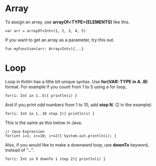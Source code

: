 # Array
To assign an array, use **arrayOf\<TYPE\>(ELEMENTS)** like this.

    var arr = arrayOf<Int>(1, 2, 3, 4, 5)

If you want to get an array as a parameter, try this out.
  
    fun myFunction(arr: Array<Int>){...}
  
# Loop
Loop in Kotlin has a little bit unique syntax. Use **for(VAR: TYPE in A..B)** format. For example if you count from 1 to 5 using a for loop,

    for(i: Int in 1..5){ println(i) }
    
And if you print odd numbers from 1 to 10, add **step N**. (2 in the example)

    for(i: Int in 1..10 step 2){ println(i) }

This is the same as this below in Java.

    // Java Expression
    for(int i=1; i<=10; i+=2){ System.out.println(i); }
    
Also, if you would like to make a downward loop, use **downTo** keyword, instead of "**..**".

    for(i: Int in 9 downTo 1 step 2){ println(i) }

